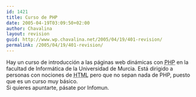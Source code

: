 ```yaml
---
id: 1421
title: Curso de PHP
date: 2005-04-19T03:09:50+02:00
author: Chavalina
layout: revision
guid: http://www.wp.chavalina.net/2005/04/19/401-revision/
permalink: /2005/04/19/401-revision/
---
```

Hay un curso de introducci&oacute;n a las p&aacute;ginas web din&aacute;micas con <acronym title="Hypertext PreProcessor">PHP</acronym> en la facultad de Inform&aacute;tica de la Universidad de Murcia. Est&aacute; dirigido a personas con nociones de <acronym title="HyperText Markup Language">HTML</acronym> pero que no sepan nada de PHP, puesto que es un curso muy b&aacute;sico.  
Si quieres apuntarte, p&aacute;sate por Infomun.